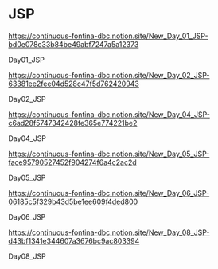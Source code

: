 # JSP

https://continuous-fontina-dbc.notion.site/New_Day_01_JSP-bd0e078c33b84be49abf7247a5a12373

Day01_JSP

https://continuous-fontina-dbc.notion.site/New_Day_02_JSP-63381ee2fee04d528c47f5d762420943

Day02_JSP

https://continuous-fontina-dbc.notion.site/New_Day_04_JSP-c6ad28f5747342428fe365e774221be2

Day04_JSP

https://continuous-fontina-dbc.notion.site/New_Day_05_JSP-face95790527452f904274f6a4c2ac2d

Day05_JSP

https://continuous-fontina-dbc.notion.site/New_Day_06_JSP-06185c5f329b43d5be1ee609f4ded800

Day06_JSP

https://continuous-fontina-dbc.notion.site/New_Day_08_JSP-d43bf1341e344607a3676bc9ac803394

Day08_JSP

